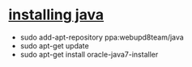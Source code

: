 [installing java](http://stackoverflow.com/questions/16263556/installing-java-7-on-ubuntu)
=====

* sudo add-apt-repository ppa:webupd8team/java
* sudo apt-get update
* sudo apt-get install oracle-java7-installer

